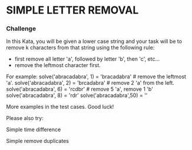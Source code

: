 # SIMPLE LETTER REMOVAL

### Challenge

In this Kata, you will be given a lower case string and your task will be to remove k characters from that string using the following rule:

- first remove all letter 'a', followed by letter 'b', then 'c', etc...
- remove the leftmost character first.

For example: 
solve('abracadabra', 1) = 'bracadabra' # remove the leftmost 'a'.
solve('abracadabra', 2) = 'brcadabra'  # remove 2 'a' from the left.
solve('abracadabra', 6) = 'rcdbr'      # remove 5 'a', remove 1 'b' 
solve('abracadabra', 8) = 'rdr'
solve('abracadabra',50) = ''

More examples in the test cases. Good luck!

Please also try:

Simple time difference

Simple remove duplicates
